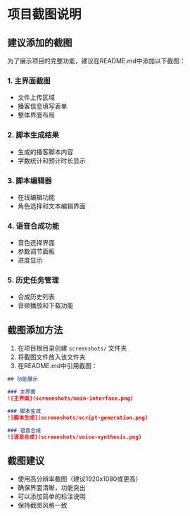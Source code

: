 # 项目截图说明

## 建议添加的截图

为了展示项目的完整功能，建议在README.md中添加以下截图：

### 1. 主界面截图
- 文件上传区域
- 播客信息填写表单
- 整体界面布局

### 2. 脚本生成结果
- 生成的播客脚本内容
- 字数统计和预计时长显示

### 3. 脚本编辑器
- 在线编辑功能
- 角色选择和文本编辑界面

### 4. 语音合成功能
- 音色选择界面
- 参数调节面板
- 进度显示

### 5. 历史任务管理
- 合成历史列表
- 音频播放和下载功能

## 截图添加方法

1. 在项目根目录创建 `screenshots/` 文件夹
2. 将截图文件放入该文件夹
3. 在README.md中引用截图：

```markdown
## 功能展示

### 主界面
![主界面](screenshots/main-interface.png)

### 脚本生成
![脚本生成](screenshots/script-generation.png)

### 语音合成
![语音合成](screenshots/voice-synthesis.png)
```

## 截图建议

- 使用高分辨率截图（建议1920x1080或更高）
- 确保界面清晰，功能突出
- 可以添加简单的标注说明
- 保持截图风格一致 
